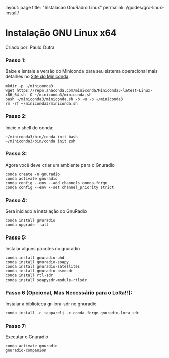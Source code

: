 layout: page
title: "Instalacao GnuRadio Linux"
permalink: /guides/grc-linux-install/

# Instalação GNU Linux x64 
Criado por: Paulo Dutra

### Passo 1:

Baixe e isntale a versão do Miniconda para seu sistema operacional mais detalhes no [Site do Miniconda](https://docs.conda.io/projects/miniconda/en/latest/index.html):
```
mkdir -p ~/miniconda3
wget https://repo.anaconda.com/miniconda/Miniconda3-latest-Linux-x86_64.sh -O ~/miniconda3/miniconda.sh
bash ~/miniconda3/miniconda.sh -b -u -p ~/miniconda3
rm -rf ~/miniconda3/miniconda.sh
```

### Passo 2:

Inicie o shell do conda:
```
~/miniconda3/bin/conda init bash
~/miniconda3/bin/conda init zsh
```

### Passo 3:

Agora você deve criar um ambiente para o Gnuradio
```
conda create -n gnuradio
conda activate gnuradio
conda config --env --add channels conda-forge
conda config --env --set channel_priority strict
```

### Passo 4:

Sera iniciado a instalação do GnuRadio
```
conda install gnuradio
conda upgrade --all
```

### Passo 5:

Instalar alguns pacotes no gnuradio
```
conda install gnuradio-uhd
conda install gnuradio-soapy
conda install gnuradio-satellites
conda install gnuradio-osmosdr
conda install rtl-sdr
conda install soapysdr-module-rtlsdr
```

### Passo 6 (Opcional, Mas Necessário para o LoRa!!):

Instalar a biblioteca gr-lora-sdr no gnuradio
```
conda install -c tapparelj -c conda-forge gnuradio-lora_sdr
```
### Passo 7:

Executar o Gnuradio
```
conda activate gnuradio
gnuradio-companion
```
